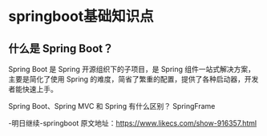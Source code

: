 # springboot基础知识点



## 什么是 Spring Boot？

Spring Boot 是 Spring 开源组织下的子项目，是 Spring 组件一站式解决方案，主要是简化了使用 Spring 的难度，简省了繁重的配置，提供了各种启动器，开发者能快速上手。

Spring Boot、Spring MVC 和 Spring 有什么区别？
SpringFrame







-明日继续-springboot
原文地址：https://www.likecs.com/show-916357.html